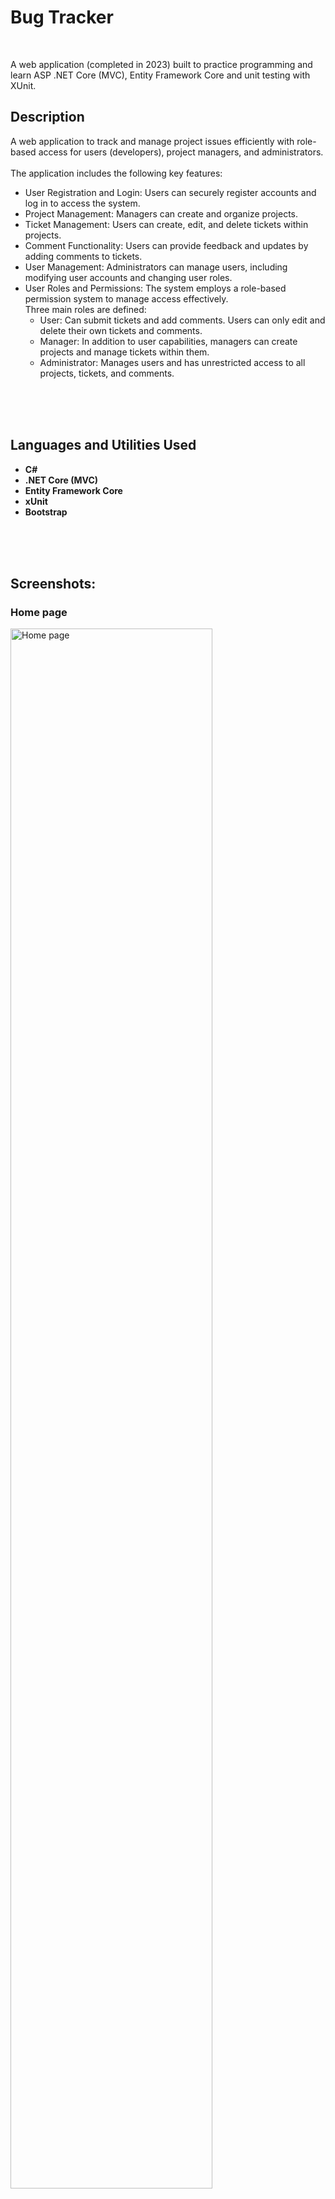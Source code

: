 <h1>Bug Tracker</h1>
<br />

A web application (completed in 2023) built to practice programming and learn ASP .NET Core (MVC), Entity Framework Core and unit testing with XUnit.

<h2>Description</h2>
A web application to track and manage project issues efficiently with role-based access for users (developers), project managers, and administrators.
<br/>
<br/>
The application includes the following key features:
<ul>
<li>User Registration and Login: Users can securely register accounts and log in to access the system.</li>
<li>Project Management: Managers can create and organize projects.</li>
<li>Ticket Management: Users can create, edit, and delete tickets within projects.</li>
<li>Comment Functionality: Users can provide feedback and updates by adding comments to tickets.</li>
<li>User Management: Administrators can manage users, including modifying user accounts and changing user roles.</li>
<li>
 User Roles and Permissions: The system employs a role-based permission system to manage access effectively. 
 <br/>
 Three main roles are defined:
 <ul>
  <li>User: Can submit tickets and add comments. Users can only edit and delete their own tickets and comments.</li>
  <li>Manager: In addition to user capabilities, managers can create projects and manage tickets within them.</li>
  <li>Administrator: Manages users and has unrestricted access to all projects, tickets, and comments.</li>
 </ul>
</li>
 </ul>
<br />
<br />
<br />


<h2>Languages and Utilities Used</h2>

- <b>C#</b> 
- <b>.NET Core (MVC)</b>
- <b>Entity Framework Core</b>
- <b>xUnit</b>
- <b>Bootstrap</b>
<br />
<br />
<br />


<h2>Screenshots:</h2>

<p align="center">
<h3>Home page</h3>
<img src="https://i.imgur.com/BJ8RwvL.png" height="80%" width="80%" alt="Home page"/>

<h3>Managing users (admin)</h3>
<img src="https://i.imgur.com/E1zIcbB.png" height="80%" width="80%" alt="Managing users"/>
<img src="https://i.imgur.com/TwYJcZC.png" height="80%" width="80%" alt="Managing users"/>

<h3>Projects page (manager)</h3>
<img src="https://i.imgur.com/l1CCela.png" height="80%" width="80%" alt="Projects page"/>
<h3>Tickets page</h3>
<img src="https://i.imgur.com/D1Lr7dA.png" height="80%" width="80%" alt="Tickets page"/>

<h3>Ticket details (ticket owner)</h3>
<img src="https://i.imgur.com/37WXdCc.png" height="80%" width="80%" alt="Ticket details"/>
<h3>Ticket details (other user)</h3>
<img src="https://i.imgur.com/SDX7ZMw.png" height="80%" width="80%" alt="Ticket details"/>

<h3>Creating new ticket</h3>
<img src="https://i.imgur.com/RgWunXW.png" height="80%" width="80%" alt="Creating new ticket"/>

